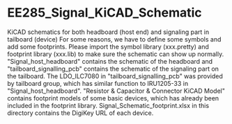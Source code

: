 # EE285_Signal_KiCAD_Schematic
KiCAD schematics for both headboard (host end) and signaling part in tailboard (device)
For some reasons, we have to define some symbols and add some footprints. Please import the symbol library (xxx.pretty) and footprint library (xxx.lib) to make sure the schematic can show up normally.
"Signal_host_headboard" contains the schematic of the headboard and "tailboard_signalling_pcb" contains the schematic of the signaling part on the tailboard. The LDO_ILC7080 in "tailboard_signalling_pcb" was provided by tailboard group, which has similar function to IRU1205-33 in "Signal_host_headboard".
"Resistor & Capacitor & Connector KiCAD Model" contains footprint models of some basic devices, which has already been included in the footprint library. Signal_Schematic_footprint.xlsx in this directory contains the DigiKey URL of each device.
